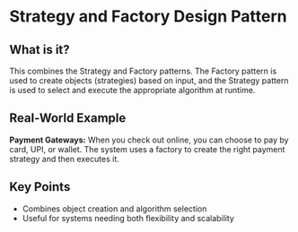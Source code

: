 # Strategy and Factory Design Pattern

## What is it?

This combines the Strategy and Factory patterns. The Factory pattern is used to create objects (strategies) based on input, and the Strategy pattern is used to select and execute the appropriate algorithm at runtime.

## Real-World Example

**Payment Gateways:** When you check out online, you can choose to pay by card, UPI, or wallet. The system uses a factory to create the right payment strategy and then executes it.

## Key Points

- Combines object creation and algorithm selection
- Useful for systems needing both flexibility and scalability
